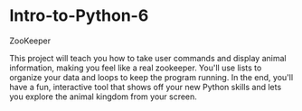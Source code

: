 # Intro-to-Python-6
ZooKeeper

This project will teach you how to take user commands and display animal information, making you feel like a real zookeeper. You'll use lists to organize your data and loops to keep the program running. In the end, you'll have a fun, interactive tool that shows off your new Python skills and lets you explore the animal kingdom from your screen.
